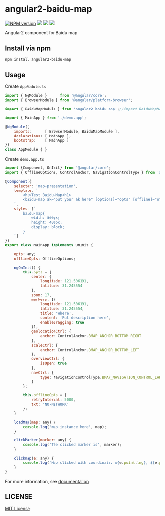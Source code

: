 angular2-baidu-map
=====================

[![NPM version][npm-image]][npm-url]
![][david-url]
![][dt-url]
![][license-url]

Angular2 component for Baidu map

## Install via npm ##

```bash
npm install angular2-baidu-map
```

## Usage ##

Create `AppModule.ts`

```javascript
import { NgModule }      from '@angular/core';
import { BrowserModule } from '@angular/platform-browser';

import { BaiduMapModule } from 'angular2-baidu-map';//import BaiduMapModule

import { MainApp } from './demo.app';

@NgModule({
    imports:      [ BrowserModule, BaiduMapModule ],
    declarations: [ MainApp ],
    bootstrap:    [ MainApp ]
})
class AppModule { }
```

Create `demo.app.ts`

```javascript
import {Component, OnInit} from '@angular/core';
import { OfflineOptions, ControlAnchor, NavigationControlType } from 'angular2-baidu-map';

@Component({
    selector: 'map-presentation',
    template: `
        <h1>Test Baidu-Map<h1>
        <baidu-map ak="put your ak here" [options]="opts" [offline]="offlineOpts" (onMapLoaded)="loadMap($event)" (onMarkerClicked)="clickMarker($event)" (onClicked)="clickmap($event)" ></baidu-map>
    `,
    styles: [`
        baidu-map{
            width: 500px;
            height: 400px;
            display: block;
        }
    `]
})
export class MainApp implements OnInit {

    opts: any;
    offlineOpts: OfflineOptions;

    ngOnInit() {
        this.opts = {
            center: {
                longitude: 121.506191,
                latitude: 31.245554
            },
            zoom: 17,
            markers: [{
                longitude: 121.506191,
                latitude: 31.245554,
                title: 'Where',
                content: 'Put description here',
                enableDragging: true
            }],
            geolocationCtrl: {
                anchor: ControlAnchor.BMAP_ANCHOR_BOTTOM_RIGHT
            },
            scaleCtrl: {
                anchor: ControlAnchor.BMAP_ANCHOR_BOTTOM_LEFT
            },
            overviewCtrl: {
                isOpen: true
            },
            navCtrl: {
                type: NavigationControlType.BMAP_NAVIGATION_CONTROL_LARGE
            }
        };

        this.offlineOpts = {
            retryInterval: 5000,
            txt: 'NO-NETWORK'
        };
    }

    loadMap(map: any) {
        console.log('map instance here', map);
    }

    clickMarker(marker: any) {
        console.log('The clicked marker is', marker);
    }

    clickmap(e: any) {
        console.log(`Map clicked with coordinate: ${e.point.lng}, ${e.point.lat}`);
    }
}
```

For more information, see [documentation](http://leftstick.github.io/angular2-baidu-map/)


## LICENSE ##

[MIT License](https://raw.githubusercontent.com/leftstick/angular2-baidu-map/master/LICENSE)


[npm-url]: https://npmjs.org/package/angular2-baidu-map
[npm-image]: https://img.shields.io/npm/v/angular2-baidu-map.svg
[david-url]: https://david-dm.org/leftstick/angular2-baidu-map.png
[dt-url]:https://img.shields.io/npm/dt/angular2-baidu-map.svg
[license-url]:https://img.shields.io/npm/l/angular2-baidu-map.svg
